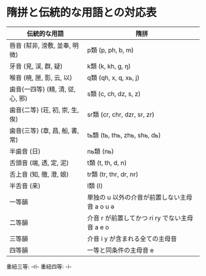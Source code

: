 # 隋拼と伝統的な用語との対応表

伝統的な用語 | 隋拼
--- | ---
唇音 (幇非, 滂敷, 並奉, 明微) | p類 (p, ph, b, m)
牙音 (見, 渓, 群, 疑) | k類 (k, kh, g, ŋ)
喉音 (暁, 匣, 影, 云, 以) | q類 (qh, x, q, xь, j)
歯音{一四等} (精, 清, 従, 心, 邪) | s類 (c, ch, dz, s, z)
歯音{二等} (荘, 初, 崇, 生, 俟) | sr類 (cr, chr, dzr, sr, zr)
歯音{三等} (章, 昌, 船, 書, 常) | tь類 (tь, thь, zhь, shь, dь)
半歯音 (日) | nь類 (nь)
舌頭音 (端, 透, 定, 泥) | t類 (t, th, d, n)
舌上音 (知, 徹, 澄, 娘) | tr類 (tr, thr, dr, nr)
半舌音 (来) | l類 (l)
一等韻|単独の u 以外の介音が前置しない主母音 a o u ə
二等韻|介音 r が前置してかつ ri ry でない主母音 a e o  
三等韻|介音 i y が含まれる全ての主母音  
四等韻|一等と同条件の主母音 e  

重紐三等: -ri-
重紐四等: -i-
